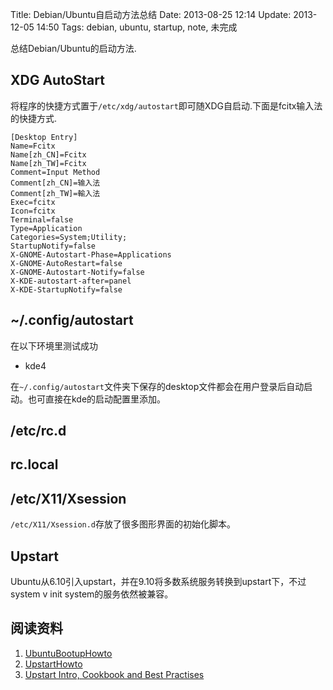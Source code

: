 Title: Debian/Ubuntu自启动方法总结
Date: 2013-08-25 12:14
Update: 2013-12-05 14:50
Tags: debian, ubuntu, startup, note, 未完成

总结Debian/Ubuntu的启动方法.

## XDG AutoStart
将程序的快捷方式置于`/etc/xdg/autostart`即可随XDG自启动.下面是fcitx输入法的快捷方式.

    [Desktop Entry]
    Name=Fcitx
    Name[zh_CN]=Fcitx
    Name[zh_TW]=Fcitx
    Comment=Input Method
    Comment[zh_CN]=输入法
    Comment[zh_TW]=輸入法
    Exec=fcitx
    Icon=fcitx
    Terminal=false
    Type=Application
    Categories=System;Utility;
    StartupNotify=false
    X-GNOME-Autostart-Phase=Applications
    X-GNOME-AutoRestart=false
    X-GNOME-Autostart-Notify=false
    X-KDE-autostart-after=panel
    X-KDE-StartupNotify=false

## ~/.config/autostart
在以下环境里测试成功

* kde4

在`~/.config/autostart`文件夹下保存的desktop文件都会在用户登录后自动启动。也可直接在kde的启动配置里添加。

## /etc/rc.d

## rc.local

## /etc/X11/Xsession
`/etc/X11/Xsession.d`存放了很多图形界面的初始化脚本。

## Upstart
Ubuntu从6.10引入upstart，并在9.10将多数系统服务转换到upstart下，不过system v init system的服务依然被兼容。

## 阅读资料
1. [UbuntuBootupHowto](https://help.ubuntu.com/community/UbuntuBootupHowto)
2. [UpstartHowto](https://help.ubuntu.com/community/UpstartHowto)
3. [Upstart Intro, Cookbook and Best Practises](http://upstart.ubuntu.com/cookbook/)
